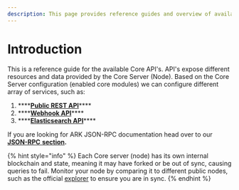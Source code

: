 ```yaml
---
description: This page provides reference guides and overview of available Core API's
---
```


# Introduction

This is a reference guide for the available Core API's. API's expose different resources and data provided by the Core Server \(Node\). Based on the Core Server configuration \(enabled core modules\) we can configure different array of services, such as:

1. \*\*\*\*[**Public REST API**](public-rest-api/getting-started.md)\*\*\*\*
2. \*\*\*\*[**Webhook API**](webhook-api/getting-started.md)\*\*\*\*
3. \*\*\*\*[**Elasticsearch API**](elasticsearch-api/getting-started.md)\*\*\*\*

If you are looking for ARK JSON-RPC documentation head over to our [**JSON-RPC** **section**](https://exchange.ark.dev/json-rpc/getting-started)**.**

{% hint style="info" %}
Each Core server \(node\) has its own internal blockchain and state, meaning it may have forked or be out of sync, causing queries to fail. Monitor your node by comparing it to different public nodes, such as the official [explorer](https://explorer.ark.io:8443/api) to ensure you are in sync.
{% endhint %}

